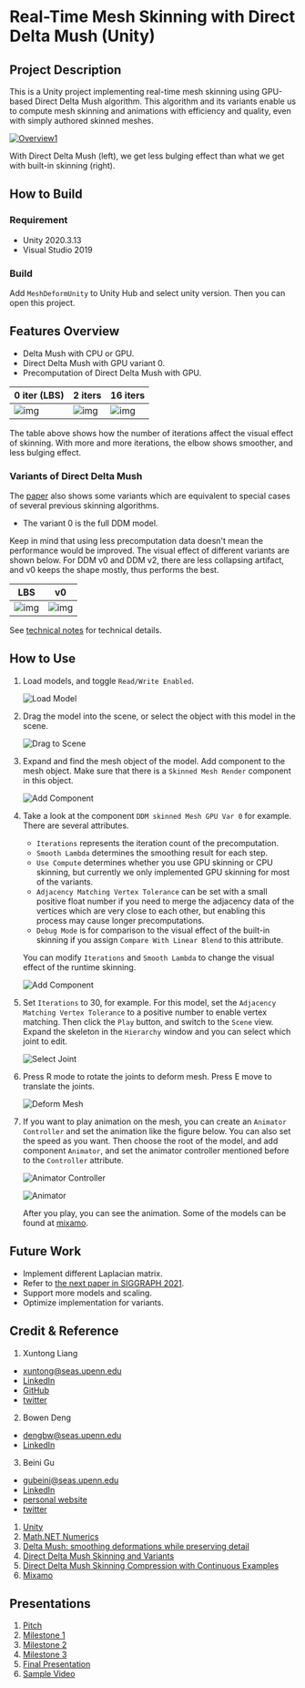 # Real-Time Mesh Skinning with Direct Delta Mush (Unity)

## Project Description

This is a Unity project implementing real-time mesh skinning using GPU-based Direct Delta Mush algorithm. This algorithm and its variants enable us to compute mesh skinning and animations with efficiency and quality, even with simply authored skinned meshes.

[![Overview1](Readme/Overview1.gif)](https://vimeo.com/655985843)

With Direct Delta Mush (left), we get less bulging effect than what we get with built-in skinning (right).

## How to Build

### Requirement

- Unity 2020.3.13
- Visual Studio 2019

### Build

Add `MeshDeformUnity` to Unity Hub and select unity version. Then you can open this project.

## Features Overview

- Delta Mush with CPU or GPU.
- Direct Delta Mush with GPU variant 0.
- Precomputation of Direct Delta Mush with GPU.

| 0 iter (LBS)                          | 2 iters                               | 16 iters                               |
| ------------------------------------- | ------------------------------------- | -------------------------------------- |
| ![img](Readme/VisualEffect_Iter0.png) | ![img](Readme/VisualEffect_Iter2.png) | ![img](Readme/VisualEffect_Iter16.png) |

The table above shows how the number of iterations affect the visual effect of skinning. With more and more iterations, the elbow shows smoother, and less bulging effect.

### Variants of Direct Delta Mush

The [paper](https://www.ea.com/seed/news/siggraph2019-direct-delta-mush) also shows some variants which are equivalent to special cases of several previous skinning algorithms.

- The variant 0 is the full DDM model.

Keep in mind that using less precomputation data doesn't mean the performance would be improved. The visual effect of different variants are shown below. For DDM v0 and DDM v2, there are less collapsing artifact, and v0 keeps the shape mostly, thus performs the best.

| LBS                                 | v0                                 |
| ----------------------------------- | ---------------------------------- |
| ![img](Readme/VisualEffect_LBS.png) | ![img](Readme/VisualEffect_v0.png) |

See [technical notes](notes.md) for technical details.

## How to Use

1. Load models, and toggle `Read/Write Enabled`.

   ![Load Model](Readme/HowToUse_1Load_Label.png)

2. Drag the model into the scene, or select the object with this model in the scene.

   ![Drag to Scene](Readme/HowToUse_2Select.png)

3. Expand and find the mesh object of the model. Add component to the mesh object. Make sure that there is a `Skinned Mesh Render` component in this object.

   ![Add Component](Readme/HowToUse_3AddComponent_Label.png)

4. Take a look at the component `DDM skinned Mesh GPU Var 0` for example. There are several attributes.

   - `Iterations` represents the iteration count of the precomputation.
   - `Smooth Lambda` determines the smoothing result for each step.
   - `Use Compute` determines whether you use GPU skinning or CPU skinning, but currently we only implemented GPU skinning for most of the variants.
   - `Adjacency Matching Vertex Tolerance` can be set with a small positive float number if you need to merge the adjacency data of the vertices which are very close to each other, but enabling this process may cause longer precomputations.
   - `Debug Mode` is for comparison to the visual effect of the built-in skinning if you assign `Compare With Linear Blend` to this attribute.

   You can modify `Iterations` and `Smooth Lambda` to change the visual effect of the runtime skinning.

   ![Add Component](Readme/HowToUse_4Script.png)

5. Set `Iterations` to 30, for example. For this model, set the `Adjacency Matching Vertex Tolerance` to a positive number to enable vertex matching. Then click the `Play` button, and switch to the `Scene` view. Expand the skeleton in the `Hierarchy` window and you can select which joint to edit.

   ![Select Joint](Readme/HowToUse_5SelectJoint_Label.png)

6. Press R mode to rotate the joints to deform mesh. Press E move to translate the joints.

   ![Deform Mesh](Readme/HowToUse_6Deform_Label.png)

7. If you want to play animation on the mesh, you can create an `Animator Controller` and set the animation like the figure below. You can also set the speed as you want. Then choose the root of the model, and add component `Animator`, and set the animator controller mentioned before to the `Controller` attribute.

   ![Animator Controller](Readme/HowToUse_7Animator_Label.png)

   ![Animator](Readme/HowToUse_8Animator_Label.png)

   After you play, you can see the animation. Some of the models can be found at [mixamo](https://www.mixamo.com/).

## Future Work

- Implement different Laplacian matrix.
- Refer to [the next paper in SIGGRAPH 2021](<(https://www.ea.com/seed/news/ddm-compression-with-continuous-examples)>).
- Support more models and scaling.
- Optimize implementation for variants.

## Credit & Reference

1. Xuntong Liang

- xuntong@seas.upenn.edu
- [LinkedIn](https://www.linkedin.com/in/xuntong-liang-406429181/)
- [GitHub](https://github.com/PacosLelouch)
- [twitter](https://twitter.com/XTL90234545)

2. Bowen Deng

- dengbw@seas.upenn.edu
- [LinkedIn](www.linkedin.com/in/bowen-deng-7dbw13)

3. Beini Gu

- gubeini@seas.upenn.edu
- [LinkedIn](www.linkedin.com/in/bowen-deng-7dbw13)
- [personal website](https://www.seas.upenn.edu/~gubeini/)
- [twitter](https://twitter.com/scoutydren)

1. [Unity](https://unity.com/)
1. [Math.NET Numerics](https://github.com/mathnet/mathnet-numerics)
1. [Delta Mush: smoothing deformations while preserving detail](https://dl.acm.org/doi/10.1145/2633374.2633376)
1. [Direct Delta Mush Skinning and Variants](https://www.ea.com/seed/news/siggraph2019-direct-delta-mush)
1. [Direct Delta Mush Skinning Compression with Continuous Examples](https://www.ea.com/seed/news/ddm-compression-with-continuous-examples)
1. [Mixamo](https://www.mixamo.com/)

## Presentations

1. [Pitch](https://docs.google.com/presentation/d/1vwb5RJlEHCoQyWLS116C5mvTnZ4lScZMC8LQFr1BcJU/)
2. [Milestone 1](https://docs.google.com/presentation/d/1DddtqMYNPFK_de73_3AZ3dXIFQ1iPYBxOBAKMeCrQ8A/)
3. [Milestone 2](https://docs.google.com/presentation/d/14nwoKlDBEHcIAdbmpu_0bEEPnFItTixbUZDCPtQ1mfM/)
4. [Milestone 3](https://docs.google.com/presentation/d/1FIu6bGBnXOtndSAxtpXztczM1mbGk7st8uuC3rlGfBQ/)
5. [Final Presentation](https://docs.google.com/presentation/d/1wim-hyjRPX4jIR6AkHR4tgXh2nGj3MpmaegtT0uUxrw/)
6. [Sample Video](https://vimeo.com/655985843)
